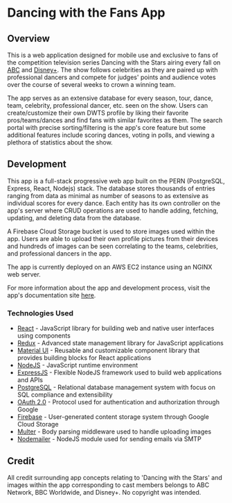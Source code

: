 # Dancing with the Fans App

## Overview

This is a web application designed for mobile use and exclusive to fans of the competition television series Dancing with the Stars airing every fall on [ABC](https://abc.com) and [Disney+](https://disneyplus.com). The show follows celebrities as they are paired up with professional dancers and compete for judges' points and audience votes over the course of several weeks to crown a winning team.

The app serves as an extensive database for every season, tour, dance, team, celebrity, professional dancer, etc. seen on the show. Users can create/customize their own DWTS profile by liking their favorite pros/teams/dances and find fans with similar favorites as them. The search portal with precise sorting/filtering is the app's core feature but some additional features include scoring dances, voting in polls, and viewing a plethora of statistics about the show.

## Development

This app is a full-stack progressive web app built on the PERN (PostgreSQL, Express, React, Nodejs) stack. The database stores thousands of entries ranging from data as minimal as number of seasons to as extensive as individual scores for every dance. Each entity has its own controller on the app's server where CRUD operations are used to handle adding, fetching, updating, and deleting data from the database.

A Firebase Cloud Storage bucket is used to store images used within the app. Users are able to upload their own profile pictures from their devices and hundreds of images can be seen correlating to the teams, celebrities, and professional dancers in the app.

The app is currently deployed on an AWS EC2 instance using an NGINX web server.

For more information about the app and development process, visit the app's documentation site [here](https://perezsamantha.github.io/dwts-app/).

### Technologies Used

-   [React](https://react.dev/) - JavaScript library for building web and native user interfaces using components
-   [Redux](https://react-redux.js.org/) - Advanced state management library for JavaScript applications
-   [Material UI](https://mui.com/) - Reusable and customizable component library that provides building blocks for React applications
-   [NodeJS](https://nodejs.org/en/about/) - JavaScript runtime environment
-   [ExpressJS](https://expressjs.com/) - Flexible NodeJS framework used to build web applications and APIs
-   [PostgreSQL](https://www.postgresql.org/) - Relational database management system with focus on SQL compliance and extensibility
-   [OAuth 2.0](https://developers.google.com/identity/protocols/oauth2) - Protocol used for authentication and authorization through Google
-   [Firebase](https://firebase.google.com/docs/storage) - User-generated content storage system through Google Cloud Storage
-   [Multer](https://www.npmjs.com/package/multer) - Body parsing middleware used to handle uploading images
-   [Nodemailer](https://nodemailer.com/) - NodeJS module used for sending emails via SMTP

## Credit

All credit surrounding app concepts relating to 'Dancing with the Stars' and images within the app corresponding to cast members belongs to ABC Network, BBC Worldwide, and Disney+. No copyright was intended.
